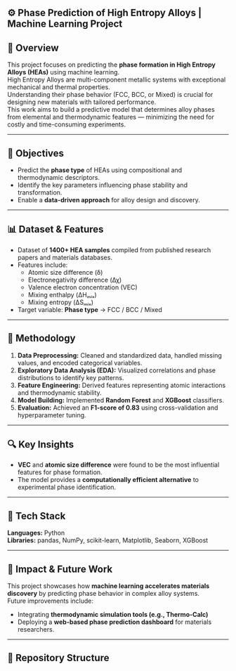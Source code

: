 ## ⚙️ Phase Prediction of High Entropy Alloys | Machine Learning Project

## 🧠 Overview
This project focuses on predicting the **phase formation in High Entropy Alloys (HEAs)** using machine learning.  
High Entropy Alloys are multi-component metallic systems with exceptional mechanical and thermal properties.  
Understanding their phase behavior (FCC, BCC, or Mixed) is crucial for designing new materials with tailored performance.  
This work aims to build a predictive model that determines alloy phases from elemental and thermodynamic features — minimizing the need for costly and time-consuming experiments.

---

## 🎯 Objectives
- Predict the **phase type** of HEAs using compositional and thermodynamic descriptors.  
- Identify the key parameters influencing phase stability and transformation.  
- Enable a **data-driven approach** for alloy design and discovery.

---

## 📊 Dataset & Features
- Dataset of **1400+ HEA samples** compiled from published research papers and materials databases.  
- Features include:
  - Atomic size difference (δ)  
  - Electronegativity difference (Δχ)  
  - Valence electron concentration (VEC)  
  - Mixing enthalpy (ΔHₘᵢₓ)  
  - Mixing entropy (ΔSₘᵢₓ)  
- Target variable: **Phase type** → FCC / BCC / Mixed  

---

## 🧩 Methodology
1. **Data Preprocessing:** Cleaned and standardized data, handled missing values, and encoded categorical variables.  
2. **Exploratory Data Analysis (EDA):** Visualized correlations and phase distributions to identify key patterns.  
3. **Feature Engineering:** Derived features representing atomic interactions and thermodynamic stability.  
4. **Model Building:** Implemented **Random Forest** and **XGBoost** classifiers.  
5. **Evaluation:** Achieved an **F1-score of 0.83** using cross-validation and hyperparameter tuning.

---

## 🔍 Key Insights
- **VEC** and **atomic size difference** were found to be the most influential features for phase formation.  
- The model provides a **computationally efficient alternative** to experimental phase identification.

---

## 🧰 Tech Stack
**Languages:** Python  
**Libraries:** pandas, NumPy, scikit-learn, Matplotlib, Seaborn, XGBoost  

---

## 🚀 Impact & Future Work
This project showcases how **machine learning accelerates materials discovery** by predicting phase behavior in complex alloy systems.  
Future improvements include:
- Integrating **thermodynamic simulation tools (e.g., Thermo-Calc)**  
- Deploying a **web-based phase prediction dashboard** for materials researchers.

---

## 📂 Repository Structure

